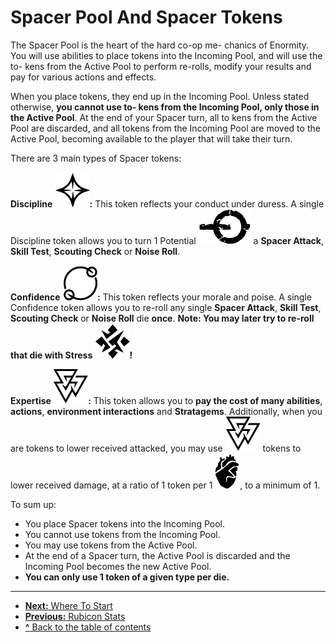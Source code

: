 # Spacer Pool And Spacer Tokens

The Spacer Pool is the heart of the hard co-op me-
chanics of Enormity. You will use abilities to place
tokens into the Incoming Pool, and will use the to-
kens from the Active Pool to perform re-rolls, modify
your results and pay for various actions and effects.

When you place tokens, they end up in the Incoming
Pool. Unless stated otherwise, **you cannot use to-
kens from the Incoming Pool, only those in the
Active Pool**. At the end of your Spacer turn, all to­
kens from the Active Pool are discarded, and all
tokens from the Incoming Pool are moved to the
Active Pool, becoming available to the player that
will take their turn.

There are 3 main types of Spacer tokens:

**Discipline ![Discipline Icon](svg/icon-discipline.svg):** This token reflects your conduct under
duress. A single Discipline token allows you to
turn 1 Potential ![Potential Icon](svg/icon-potential.svg) a **Spacer Attack**, **Skill Test**, **Scouting Check** or
**Noise Roll**.

**Confidence ![Confidence Icon](svg/icon-confidence.svg):** This token reflects your morale and
poise. A single Confidence token allows you to re-roll
any single **Spacer Attack**, **Skill Test**, **Scouting
Check** or **Noise Roll** die **once**. **Note: You may later
try to re-roll that die with Stress ![Stress Icon](svg/icon-stress.svg)!**

**Expertise ![Expertise Icon](svg/icon-expertise.svg):** This token allows you to **pay the cost
of many abilities**, **actions**, **environment interactions** and **Stratagems**. Additionally, when you are
tokens to lower received
attacked, you may use ![Expertise Icon](svg/icon-expertise.svg "Expertise") tokens to lower received
damage, at a ratio of 1 token per 1 ![Vitals Icon](svg/icon-vitals.svg "Vitals"), to a minimum of 1.

To sum up:

- You place Spacer tokens into the Incoming
Pool.
- You cannot use tokens from the Incoming
Pool.
- You may use tokens from the Active Pool.
- At the end of a Spacer turn, the Active Pool
is discarded and the Incoming Pool becomes
the new Active Pool.
- **You can only use 1 token of a given type
per die.**

---

- [**Next:** Where To Start](where-to-start.md)
- [**Previous:** Rubicon Stats](rubicon-stats.md)
- [**^** Back to the table of contents](README.md)